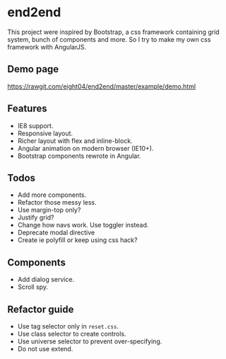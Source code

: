 end2end
=======
This project were inspired by Bootstrap, a css framework containing grid system, bunch of components and more. So I try to make my own css framework with AngularJS.

Demo page
---------
<https://rawgit.com/eight04/end2end/master/example/demo.html>

Features
--------
* IE8 support.
* Responsive layout.
* Richer layout with flex and inline-block.
* Angular animation on modern browser (IE10+).
* Bootstrap components rewrote in Angular.

Todos
-----
* Add more components.
* Refactor those messy less.
* Use margin-top only?
* Justify grid?
* Change how navs work. Use toggler instead.
* Deprecate modal directive
* Create ie polyfill or keep using css hack?

Components
----------
* Add dialog service.
* Scroll spy.

Refactor guide
--------------
* Use tag selector only in `reset.css`.
* Use class selector to create controls.
* Use universe selector to prevent over-specifying.
* Do not use extend.
